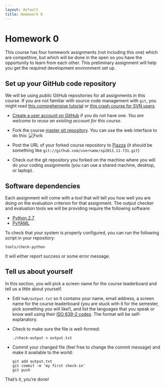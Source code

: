 ```yaml
---
layout: default
title: Homework 0
---
```

# Homework 0

This course has four homework assignments (not including this one) which are competitive, but which will be done in the open so you have the opportunity to learn from each other. This preliminary assignment will help you get the required development environment set up.

## Set up your GitHub code repository

We will be using *public* GitHub repositories for all assignments in this course. If you are not familiar with source code management with `git`, you might read [this comprehensive tutorial](http://www.vogella.com/articles/Git/article.html) or [this crash course for SVN users](http://git.or.cz/course/svn.html).

 * [Create a user account on GitHub](https://github.com/signup/free) if you do not have one. *You are welcome to reuse an existing account for this course*.
 * Fork the course [master git repository](https://github.com/clab/sp2013.11-731). You can use the web interface to do this:
![Fork]({{site.baseurl}}/img/fork.png)

 * Post the URL of your forked course repository to [Piazza](https://piazza.com/cmu/spring2013/11731/home) (it should be something like `git://github.com/username/sp2013.11-731.git`)

 * Check out the git repository you forked on the machine where you will do your coding assignments (you can use a shared machine, desktop, or laptop).

## Software dependencies

Each assignment will come with a tool that will tell you how well you are doing on the evaluation criterion for that assignment. The output checker and evaluation tools we will be providing require the following software:

 * [Python 2.7](http://www.python.org/download/releases/2.7.3/)
 * [PyYAML](http://pyyaml.org/)

To check that your system is properly configured, you can run the following script in your repository:

    tools/check-python

It will either report success or some error message.

## Tell us about yourself

In this section, you will pick a screen name for the course leaderboard and tell us a little about yourself.

 * Edit `hw0/output.txt` so it contains your name, email address, a screen name for the course leaderboard (you are stuck with it for the semester, pick something you will like!), and list the languages that you speak or know well using their [ISO 639-2 codes](http://www.loc.gov/standards/iso639-2/php/code_list.php). The format will be self-explanatory.
 * Check to make sure the file is well-formed:

       ./check-output < output.txt

 * Commit your changed file (feel free to change the commit message) and make it available to the world:

       git add output.txt
       git commit -m 'my first check-in'
       git push

That’s it, you’re done!

